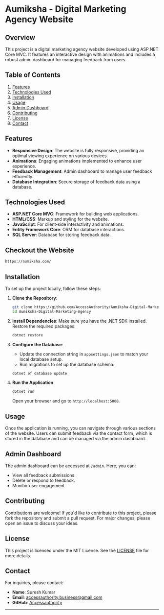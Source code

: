 # Aumiksha - Digital Marketing Agency Website

## Overview

This project is a digital marketing agency website developed using ASP.NET Core MVC. It features an interactive design with animations and includes a robust admin dashboard for managing feedback from users.

## Table of Contents

1. [Features](#features)
2. [Technologies Used](#technologies-used)
3. [Installation](#installation)
4. [Usage](#usage)
5. [Admin Dashboard](#admin-dashboard)
6. [Contributing](#contributing)
7. [License](#license)
8. [Contact](#contact)

## Features

- **Responsive Design**: The website is fully responsive, providing an optimal viewing experience on various devices.
- **Animations**: Engaging animations implemented to enhance user experience.
- **Feedback Management**: Admin dashboard to manage user feedback efficiently.
- **Database Integration**: Secure storage of feedback data using a database.

## Technologies Used

- **ASP.NET Core MVC**: Framework for building web applications.
- **HTML/CSS**: Markup and styling for the website.
- **JavaScript**: For client-side interactivity and animations.
- **Entity Framework Core**: ORM for database interactions.
- **SQL Server**: Database for storing feedback data.
  
## Checkout the Website
```bash
https://aumiksha.com/
```
## Installation

To set up the project locally, follow these steps:

1. **Clone the Repository**:
   ```bash
   git clone https://github.com/AccessAuthority/Aumiksha-Digital-Marketing-Agency.git
   cd Aumiksha-Digital-Marketing-Agency
   ```

2. **Install Dependencies**:
   Make sure you have the .NET SDK installed. Restore the required packages:
   ```bash
   dotnet restore
   ```

3. **Configure the Database**:
   - Update the connection string in `appsettings.json` to match your local database setup.
   - Run migrations to set up the database schema:
   ```bash
   dotnet ef database update
   ```

4. **Run the Application**:
   ```bash
   dotnet run
   ```
   Open your browser and go to `http://localhost:5000`.

## Usage

Once the application is running, you can navigate through various sections of the website. Users can submit feedback via the contact form, which is stored in the database and can be managed via the admin dashboard.

## Admin Dashboard

The admin dashboard can be accessed at `/admin`. Here, you can:

- View all feedback submissions.
- Delete or respond to feedback.
- Monitor user engagement.

## Contributing

Contributions are welcome! If you'd like to contribute to this project, please fork the repository and submit a pull request. For major changes, please open an issue to discuss your ideas.

## License

This project is licensed under the MIT License. See the [LICENSE](LICENSE) file for more details.

## Contact

For inquiries, please contact:

- **Name**: Suresh Kumar
- **Email**: accessauthority.business@gmail.com
- **GitHub**: [Accessauthority](https://github.com/accessauthority)

---


